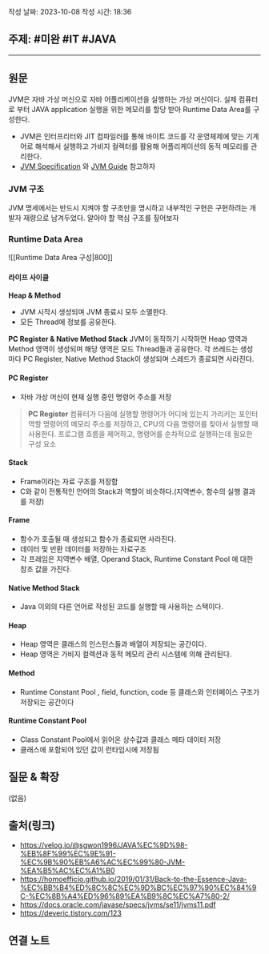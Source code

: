 
작성 날짜: 2023-10-08
작성 시간: 18:36

## 주제: #미완 #IT #JAVA 

----
## 원문
JVM은 자바 가상 머신으로 자바 어플리케이션을 실행하는 가상 머신이다. 실제 컴퓨터로 부터 JAVA application 실행을 위한 메모리를 할당 받아 Runtime Data Area를 구성한다.

- JVM은 인터프리터와 JIT 컴파일러를 통해 바이트 코드를 각 운영체제에 맞는 기계어로 해석해서 실행하고 가비지 컬렉터를 활용해 어플리케이션의 동적 메모리를 관리한다.
- [JVM Specification](https://docs.oracle.com/javase/specs/jvms/se11/jvms11.pdf) 와 [JVM Guide](https://docs.oracle.com/en/java/javase/11/vm/java-virtual-machine-technology-overview.html#JSJVM-GUID-982B244A-9B01-479A-8651-CB6475019281) 참고하자

### JVM 구조
JVM 명세에서는 반드시 지켜야 할 구조만을 명시하고 내부적인 구현은 구현하려는 개발자 재량으로 남겨두었다. 알아야 할 핵심 구조를 짚어보자

### Runtime Data Area
![[Runtime Data Area 구성|800]]


#### 라이프 사이클

**Heap & Method**
- JVM 시작시 생성되며 JVM 종료시 모두 소멸한다.
- 모든 Thread에 정보를 공유한다.

**PC Register & Native Method Stack**
JVM이 동작하기 시작하면 Heap 영역과 Method 영역이 생성되며 해당 영역은 모드 Thread들과 공유한다.
각 쓰레드는 생성 마다 PC Register, Native Method Stack이 생성되며 스레드가 종료되면 사라진다.

#### PC Register
- 자바 가상 머신이 현재 실행 중인 명령어 주소를 저장

> **PC Register**
>컴퓨터가 다음에 실행할 명령어가 어디에 있는지 가리키는 포인터 역할
>명령어의 메모리 주소를 저장하고, CPU의 다음 명령어를 찾아서 실행할 때 사용한다.
>프로그램 흐름을 제어하고, 명령어를 순차적으로 실행하는데 필요한 구성 요소 

#### Stack
- Frame이라는 자료 구조를 저장함
- C와 같이 전통적인 언어의 Stack과 역할이 비슷하다.(지역변수, 함수의 실행 결과를 저장)

#### Frame
- 함수가 호출될 때 생성되고 함수가 종료되면 사라진다.
- 데이터 및 반환 데이터를 저장하는 자료구조
- 각 프레임은 지역변수 배열, Operand Stack, Runtime Constant Pool 에 대한 참조 값을 가진다.

#### Native Method Stack
- Java 이외의 다른 언어로 작성된 코드를 실행할 때 사용하는 스택이다.

#### Heap
- Heap 영역은 클래스의 인스턴스들과 배열이 저장되는 공간이다.
- Heap 영역은 가비지 컬렉션과 동적 메모리 관리 시스템에 의해 관리된다.


#### Method
- Runtime Constant Pool , field, function, code 등 클래스와 인터페이스 구조가 저장되는 공간이다

#### Runtime Constant Pool
 
- Class Constant Pool에서 읽어온 상수값과 클래스 메타 데이터 저장
- 클래스에 포함되어 있던 값이 런타임시에 저장됨

## 질문 & 확장

(없음)

## 출처(링크)
- https://velog.io/@sgwon1996/JAVA%EC%9D%98-%EB%8F%99%EC%9E%91-%EC%9B%90%EB%A6%AC%EC%99%80-JVM-%EA%B5%AC%EC%A1%B0
- https://homoefficio.github.io/2019/01/31/Back-to-the-Essence-Java-%EC%BB%B4%ED%8C%8C%EC%9D%BC%EC%97%90%EC%84%9C-%EC%8B%A4%ED%96%89%EA%B9%8C%EC%A7%80-2/
- https://docs.oracle.com/javase/specs/jvms/se11/jvms11.pdf
- https://deveric.tistory.com/123
## 연결 노트










